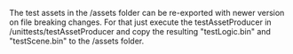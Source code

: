 The test assets in the /assets folder can be re-exported with newer version on file breaking changes.
For that just execute the testAssetProducer in <ramses-logic>/unittests/testAssetProducer and
copy the resulting "testLogic.bin" and "testScene.bin" to the /assets folder.
